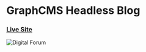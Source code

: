 # GraphCMS Headless Blog
### [Live Site](https://digital-forum-virid.vercel.app/)

![Digital Forum](![image](https://user-images.githubusercontent.com/74538861/153139365-fadc5d6c-3a83-4926-b7a4-0cb0abdf2070.png)
)

